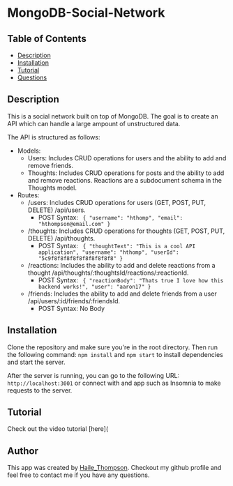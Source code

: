 # MongoDB-Social-Network

## Table of Contents
* [Description](#description)
* [Installation](#installation)
* [Tutorial](#tutorial)
* [Questions](#questions)

## Description
This is a social network built on top of MongoDB. The goal is to create an API which can handle a large ampount of unstructured data.

The API is structured as follows:
- Models: 
    - Users: Includes CRUD operations for users and the ability to add and remove friends.
    - Thoughts: Includes CRUD operations for posts and the ability to add and remove reactions. Reactions are a subdocument schema in the Thoughts model. 
- Routes:
    - /users: Includes CRUD operations for users (GET, POST, PUT, DELETE) /api/users.
        - POST Syntax: ` { "username": "hthomp", "email": "hthompson@email.com" }`
    - /thoughts: Includes CRUD operations for thoughts (GET, POST, PUT, DELETE) /api/thoughts.
        - POST Syntax: ` { "thoughtText": "This is a cool API application", "username": "hthomp", "userId": "5c9f8f8f8f8f8f8f8f8f8f8" }`
    - /reactions: Includes the ability to add and delete reactions from a thought /api/thoughts/:thoughtsId/reactions/:reactionId.
        - POST Syntax: ` { "reactionBody": "Thats true I love how this backend works!", "user": "aaron17" }`
    - /friends: Includes the ability to add and delete friends from a user /api/users/:id/friends/:friendsId.
        - POST Syntax: No Body
## Installation
Clone the repository and make sure you're in the root directory. Then run the following command: `npm install` and `npm start` to install dependencies and start the server.

After the server is running, you can go to the following URL: `http://localhost:3001` or connect with and app such as Insomnia to make requests to the server.

## Tutorial
Check out the video tutorial [here](


## Author
This app was created by [Haile_Thompson](https://github.com/hthomp15). Checkout my github profile and feel free to contact me if you have any questions.

